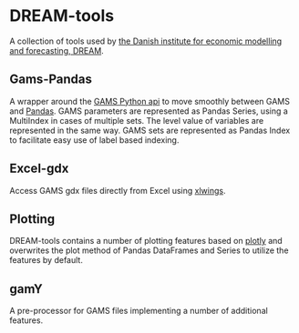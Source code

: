 # DREAM-tools
A collection of tools used by [the Danish institute for economic modelling and forecasting, DREAM](http://dreammodel.dk).


## Gams-Pandas
A wrapper around the [GAMS Python api](https://www.gams.com/latest/docs/API_PY_OVERVIEW.html) to move smoothly between GAMS and [Pandas](https://pandas.pydata.org/).
GAMS parameters are represented as Pandas Series, using a MultiIndex in cases of multiple sets.
The level value of variables are represented in the same way. GAMS sets are represented as Pandas Index to facilitate easy use of label based indexing.

## Excel-gdx
Access GAMS gdx files directly from Excel using [xlwings](https://www.xlwings.org/).

## Plotting
DREAM-tools contains a number of plotting features based on [plotly](https://plot.ly/python/) and overwrites the plot method of Pandas DataFrames and Series to utilize the features by default.

## gamY
A pre-processor for GAMS files implementing a number of additional features.

